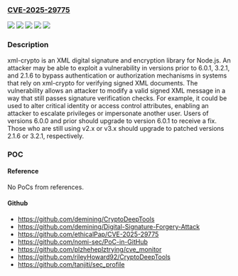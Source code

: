 ### [CVE-2025-29775](https://cve.mitre.org/cgi-bin/cvename.cgi?name=CVE-2025-29775)
![](https://img.shields.io/static/v1?label=Product&message=xml-crypto&color=blue)
![](https://img.shields.io/static/v1?label=Version&message=%3C%202.1.6%20&color=brightgreen)
![](https://img.shields.io/static/v1?label=Version&message=%3E%3D%203.0.0%2C%20%3C%203.2.1%20&color=brightgreen)
![](https://img.shields.io/static/v1?label=Version&message=%3E%3D%204.0.0%2C%20%3C%206.0.1%20&color=brightgreen)
![](https://img.shields.io/static/v1?label=Vulnerability&message=CWE-347%3A%20Improper%20Verification%20of%20Cryptographic%20Signature&color=brightgreen)

### Description

xml-crypto is an XML digital signature and encryption library for Node.js. An attacker may be able to exploit a vulnerability in versions prior to 6.0.1, 3.2.1, and 2.1.6 to bypass authentication or authorization mechanisms in systems that rely on xml-crypto for verifying signed XML documents. The vulnerability allows an attacker to modify a valid signed XML message in a way that still passes signature verification checks. For example, it could be used to alter critical identity or access control attributes, enabling an attacker to escalate privileges or impersonate another user. Users of versions 6.0.0 and prior should upgrade to version 6.0.1 to receive a fix. Those who are still using v2.x or v3.x should upgrade to patched versions 2.1.6 or 3.2.1, respectively.

### POC

#### Reference
No PoCs from references.

#### Github
- https://github.com/demining/CryptoDeepTools
- https://github.com/demining/Digital-Signature-Forgery-Attack
- https://github.com/ethicalPap/CVE-2025-29775
- https://github.com/nomi-sec/PoC-in-GitHub
- https://github.com/plzheheplztrying/cve_monitor
- https://github.com/rileyHoward92/CryptoDeepTools
- https://github.com/tanjiti/sec_profile

